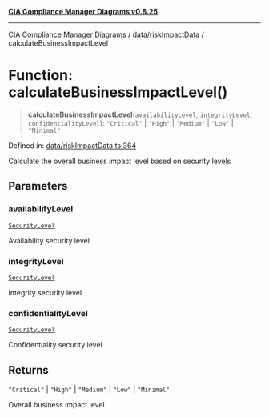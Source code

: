 [**CIA Compliance Manager Diagrams v0.8.25**](../../../README.md)

***

[CIA Compliance Manager Diagrams](../../../modules.md) / [data/riskImpactData](../README.md) / calculateBusinessImpactLevel

# Function: calculateBusinessImpactLevel()

> **calculateBusinessImpactLevel**(`availabilityLevel`, `integrityLevel`, `confidentialityLevel`): `"Critical"` \| `"High"` \| `"Medium"` \| `"Low"` \| `"Minimal"`

Defined in: [data/riskImpactData.ts:364](https://github.com/Hack23/cia-compliance-manager/blob/b7816746b3b7f5e02cb18303af9cc6696a8caef9/src/data/riskImpactData.ts#L364)

Calculate the overall business impact level based on security levels

## Parameters

### availabilityLevel

[`SecurityLevel`](../../../types/cia/type-aliases/SecurityLevel.md)

Availability security level

### integrityLevel

[`SecurityLevel`](../../../types/cia/type-aliases/SecurityLevel.md)

Integrity security level

### confidentialityLevel

[`SecurityLevel`](../../../types/cia/type-aliases/SecurityLevel.md)

Confidentiality security level

## Returns

`"Critical"` \| `"High"` \| `"Medium"` \| `"Low"` \| `"Minimal"`

Overall business impact level
